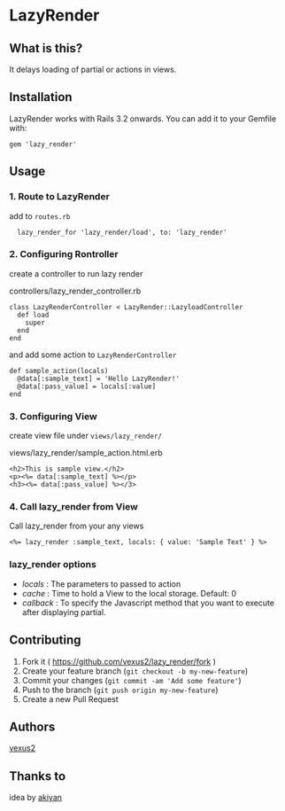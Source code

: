 # LazyRender

## What is this?
It delays loading of partial or actions in views.

## Installation

LazyRender works with Rails 3.2 onwards. You can add it to your Gemfile with:

```
gem 'lazy_render'
```


## Usage

### 1. Route to LazyRender

add to `routes.rb`
```
  lazy_render_for 'lazy_render/load', to: 'lazy_render'
```


### 2. Configuring Rontroller

create a controller to run lazy render

controllers/lazy_render_controller.rb
```
class LazyRenderController < LazyRender::LazyloadController
  def load
    super
  end
end
```

and add some action to `LazyRenderController`

```
def sample_action(locals)
  @data[:sample_text] = 'Hello LazyRender!'
  @data[:pass_value] = locals[:value]
end
```


### 3. Configuring View

create view file under `views/lazy_render/`

views/lazy_render/sample_action.html.erb
```
<h2>This is sample view.</h2>
<p><%= data[:sample_text] %></p>
<h3><%= data[:pass_value] %></3>
```


### 4. Call lazy_render from View

Call lazy_render from your any views

```
<%= lazy_render :sample_text, locals: { value: 'Sample Text' } %>
```

### lazy_render options
- *locals* : The parameters to passed to action
- *cache* : Time to hold a View to the local storage. Default: 0
- *callback* : To specify the Javascript method that you want to execute after displaying partial.

## Contributing

1. Fork it ( https://github.com/vexus2/lazy_render/fork )
2. Create your feature branch (`git checkout -b my-new-feature`)
3. Commit your changes (`git commit -am 'Add some feature'`)
4. Push to the branch (`git push origin my-new-feature`)
5. Create a new Pull Request


## Authors
[vexus2](https://github.com/vexus2)


## Thanks to
idea by [akiyan](https://github.com/akiyan)
